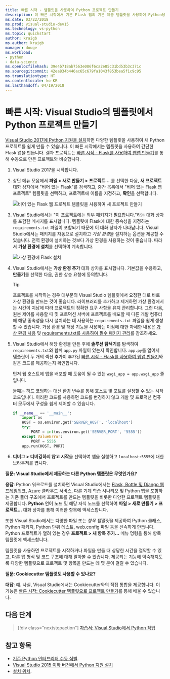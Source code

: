 ```yaml
---
title: 빠른 시작 - 템플릿을 사용하여 Python 프로젝트 만들기
description: 이 빠른 시작에서 기본 Flask 앱의 기본 제공 템플릿을 사용하여 Python용 Visual Studio 프로젝트를 만듭니다.
ms.date: 03/22/2018
ms.prod: visual-studio-dev15
ms.technology: vs-python
ms.topic: quickstart
author: kraigb
ms.author: kraigb
manager: douge
ms.workload:
- python
- data-science
ms.openlocfilehash: 39e4b718ab7563e086f6ca2e85c31bd53b3c371c
ms.sourcegitcommit: 42ea834b446ac65c679fa1043f853bea5f1c9c95
ms.translationtype: HT
ms.contentlocale: ko-KR
ms.lasthandoff: 04/19/2018
---
```

# <a name="quickstart-create-a-python-project-from-a-template-in-visual-studio"></a>빠른 시작: Visual Studio의 템플릿에서 Python 프로젝트 만들기

[Visual Studio 2017에 Python 지원을 설치](installing-python-support-in-visual-studio.md)하면 다양한 템플릿을 사용하여 새 Python 프로젝트를 쉽게 만들 수 있습니다. 이 빠른 시작에서는 템플릿을 사용하여 간단한 Flask 앱을 만듭니다. 결과 프로젝트는 [빠른 시작 - Flask를 사용하여 웹앱 만들기](../ide/quickstart-python.md)를 통해 수동으로 만든 프로젝트와 비슷합니다.

1. Visual Studio 2017을 시작합니다.

1. 상단 메뉴 모음에서 **파일 > 새로 만들기 > 프로젝트...** 를 선택한 다음, **새 프로젝트** 대화 상자에서 "비어 있는 Flask"를 검색하고, 중간 목록에서 "비어 있는 Flask 웹 프로젝트" 템플릿을 선택하고, 프로젝트에 이름을 지정하고, **확인**을 선택합니다.

    ![비어 있는 Flask 웹 프로젝트 템플릿을 사용하여 새 프로젝트 만들기](media/quickstart-python-06-blank-flask-template.png)

1. Visual Studio에서는 "이 프로젝트에는 외부 패키지가 필요합니다."라는 대화 상자를 포함한 메시지를 표시합니다. 템플릿에 Flask에 대한 종속성을 지정하는 `requirements.txt` 파일이 포함되기 때문에 이 대화 상자가 나타납니다. Visual Studio에서는 패키지를 자동으로 설치하고 *가상 환경*을 설치하는 옵션을 제공할 수 있습니다. 전역 환경에 설치하는 것보다 가상 환경을 사용하는 것이 좋습니다. 따라서 **가상 환경에 설치**를 선택하여 계속합니다.

    ![가상 환경에 Flask 설치](media/quickstart-python-07-install-into-virtual-environment.png)

1. Visual Studio에서는 **가상 환경 추가** 대화 상자를 표시합니다. 기본값을 수용하고, **만들기**를 선택한 다음, 권한 상승 요청에 동의합니다.

    > [!Tip]
    > 프로젝트를 시작하는 경우 대부분의 Visual Studio 템플릿에서 요청한 대로 바로 가상 환경을 만드는 것이 좋습니다. 라이브러리를 추가하고 제거하면 가상 환경에서는 시간이 지남에 따라 프로젝트의 정확한 요구 사항을 유지 관리합니다. 그런 다음, 원본 제어를 사용할 때 및 프로덕션 서버에 프로젝트를 배포할 때 다른 개발 컴퓨터에 해당 종속성을 다시 설치하는 데 사용하는 `requirements.txt` 파일을 쉽게 생성할 수 있습니다. 가상 환경 및 해당 기능을 사용하는 이점에 대한 자세한 내용은 [가상 환경 사용](../python/selecting-a-python-environment-for-a-project.md#using-virtual-environments) 및 [requirements.txt를 사용하여 필수 패키지 관리](../python/managing-required-packages-with-requirements-txt.md)를 참조하세요.

1. Visual Studio에서 해당 환경을 만든 후에 **솔루션 탐색기**를 탐색하여 `requirements.txt`와 함께 `app.py` 파일이 있는지 확인합니다. `app.py`를 열어서 템플릿이 두 개의 섹션 추가이 추가된 [빠른 시작 - Flask를 사용하여 웹앱 만들기](../ide/quickstart-python.md)와 같은 코드를 제공하는지 확인합니다.

    먼저 웹 호스트에 앱을 배포할 때 도움이 될 수 있는 `wsgi_app = app.wsgi_app` 줄입니다.

    둘째는 하드 코딩하는 대신 환경 변수를 통해 호스트 및 포트를 설정할 수 있는 시작 코드입니다. 이러한 코드를 사용하면 코드를 변경하지 않고 개발 및 프로덕션 컴퓨터 모두에서 구성을 쉽게 제어할 수 있습니다.

    ```python
    if __name__ == '__main__':
        import os
        HOST = os.environ.get('SERVER_HOST', 'localhost')
        try:
            PORT = int(os.environ.get('SERVER_PORT', '5555'))
        except ValueError:
            PORT = 5555
        app.run(HOST, PORT)
    ```

1. **디버그 > 디버깅하지 않고 시작**을 선택하여 앱을 실행하고 `localhost:5555`에 대한 브라우저를 엽니다.

**질문: Visual Studio에서 제공하는 다른 Python 템플릿은 무엇인가요?**

**응답**: Python 워크로드를 설치하면 Visual Studio에서는 [Flask, Bottle 및 Django 웹 프레임워크](../python/python-web-application-project-templates.md), Azure 클라우드 서비스, 다른 기계 학습 시나리오 및 Python 앱을 포함하는 기존 폴더 구조에서 프로젝트를 만드는 템플릿을 비롯한 다양한 프로젝트 템플릿을 제공합니다. **Python** 언어 노드 및 해당 자식 노드를 선택하여 **파일 > 새로 만들기 > 프로젝트...** 대화 상자를 통해 이러한 항목에 액세스합니다.

또한 Visual Studio에서는 다양한 파일 또는 *항목 템플릿*을 제공하여 Python 클래스, Python 패키지, Python 단위 테스트, web.config 파일 등을 신속하게 만듭니다. Python 프로젝트가 열려 있는 경우 **프로젝트 > 새 항목 추가...** 메뉴 명령을 통해 항목 템플릿에 액세스합니다.

템플릿을 사용하면 프로젝트를 시작하거나 파일을 만들 때 상당한 시간을 절약할 수 있고, 다른 앱 형식 및 코드 구조에 대해 알아볼 수 있습니다. 제공되는 기능에 익숙해지도록 다양한 템플릿으로 프로젝트 및 항목을 만드는 데 몇 분이 걸릴 수 있습니다.

**질문: Cookiecutter 템플릿도 사용할 수 있나요?**

**대답**: 예. 사실, Visual Studio에서는 Cookiecutter와의 직접 통합을 제공합니다. 이 기능은 [빠른 시작: Cookiecutter 템플릿으로 프로젝트 만들기](../python/quickstart-04-python-in-visual-studio-project-from-cookiecutter.md)를 통해 배울 수 있습니다.

## <a name="next-steps"></a>다음 단계

> [!div class="nextstepaction"]
> [자습서: Visual Studio에서 Python 작업](tutorial-working-with-python-in-visual-studio-step-01-create-project.md)

## <a name="see-also"></a>참고 항목

- [기존 Python 인터프리터 수동 식별](managing-python-environments-in-visual-studio.md#manually-identifying-an-existing-environment).
- [Visual Studio 2015 이하 버전에서 Python 지원 설치](installing-python-support-in-visual-studio.md)
- [설치 위치](installing-python-support-in-visual-studio.md#install-locations).
